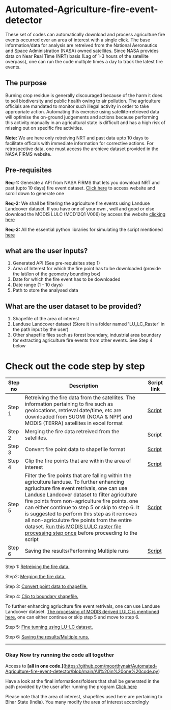 # Automated-Agriculture-fire-event-detector
These set of codes can automatically download and process agriculture fire events occurred over an area of interest with a single click. The base information/data for analysis are retreived from the National Aeronautics and Space Administration (NASA) owned satellites. Since NASA provides data on Near Real Time (NRT) basis (Lag of 1-3 hours of the satellite overpass), one can run the code multiple times a day to track the latest fire events. 

## The purpose
Burning crop residue is generally discouraged because of the harm it does to soil biodiversity and public health owing to air pollution. The agriculture officials are mandated to monitor such illegal activity in order to take appropriate action. Automating this exercise using satellite-retrieved data will optimise the on-ground judgements and actions because performing this activity manually in an agricultural state is difficult and has a high risk of missing out on specific fire activities.
 
**Note:** We are here only retreiving NRT and past data upto 10 days to facilitate officals with immediate information for corrective actions. For retrospective data, one must access the archieve dataset provided in the NASA FIRMS website.

## Pre-requisites
**Req-1:** Generate a API from NASA FIRMS that lets you download NRT and past (upto 10 days) fire event dataset. [Click here](https://firms.modaps.eosdis.nasa.gov/api/area/) to access website and scroll down to generate one

**Req-2:** We shall be filtering the agriculture fire events using Landuse Landcover dataset. If you have one of your own , well and good or else download the MODIS LULC (MCD12Q1 V006) by access the website [clicking here](https://lpdaac.usgs.gov/products/mcd12q1v006/)

**Req-3:** All the essential python libraries for simulating the script mentioned [here](https://github.com/moorthynair/Automated-Agriculture-fire-event-detector/blob/main/requirement.txt)

## what are the user inputs?
1. Generated API (See pre-requisites step 1)
2. Area of Interest for which the fire point has to be downloaded (provide the lat/lon of the geometry bounding box)
3. Date for which the fire event has to be downloaded
4. Date range (1 - 10 days)
5. Path to store the analysed data

## What are the user dataset to be provided?
1. Shapefile of the area of interest
2. Landuse Landcover dataset (Store it in a folder named 'LU_LC_Raster' in the path input by the user) 
3. Other shapefile files such as forest boundary, industrial area boundary for extracting agriculture fire events from other events. See Step 4 below 

# Check out the code step by step

| Step no | Description | Script link |
| ------- | ----------- | ----------- |
| Step 1  | Retreiving the fire data from the satellites. The information pertaining to fire such as geolocations, retrieval date/time, etc are downloaded from SUOMI (NOAA & NPP) and MODIS (TERRA) satellites in excel format |  [Script](https://github.com/moorthynair/Automated-Agriculture-fire-event-detector/blob/main/Step_1_Retreivng%20the%20fire%20data.py) |
| Step 2  | Merging the fire data retreived from the satellites. | [Script](https://github.com/moorthynair/Automated-Agriculture-fire-event-detector/blob/main/Step_2_merging%20of%20data.py) |
| Step 3  | Convert fire point data to shapefile format | [Script](https://github.com/moorthynair/Automated-Agriculture-fire-event-detector/blob/main/Step_3_Convert%20fire%20data%20point%20to%20shapefile.py)|
| Step 4  | Clip the fire points that are within the area of interest  | [Script](https://github.com/moorthynair/Automated-Agriculture-fire-event-detector/blob/main/Step_4_Clip%20to%20boundary.py)|
| Step 5  | Filter the fire points that are falling within the agriculture landuse. To further enhancing agriuclture fire event retrivals, one can use Landuse Landcover dataset to filter agriculture fire points from non-agriculture fire points.  one can either continue to step 5 or skip to step 6. It is suggested to perform this step as it removes all non-agriculutre fire points from the entire dataset. [Run this MODIS LULC raster file processing step once](https://github.com/moorthynair/Automated-Agriculture-fire-event-detector/blob/main/LU_LC%20Retreivals.py) before proceeding to the script | [Script](https://github.com/moorthynair/Automated-Agriculture-fire-event-detector/blob/main/Step_5_Fine%20tunning%20by%20assigning%20land%20class.py)|
| Step 6  | Saving the results/Performing Multiple runs | [Script](https://github.com/moorthynair/Automated-Agriculture-fire-event-detector/blob/main/Step_6_Save%20the%20results.py)|

Step 1: [Retreiving the fire data.](https://github.com/moorthynair/Automated-Agriculture-fire-event-detector/blob/main/Step_1_Retreivng%20the%20fire%20data.py) 

Step2: [Merging the fire data.](https://github.com/moorthynair/Automated-Agriculture-fire-event-detector/blob/main/Step_2_merging%20of%20data.py) 

Step 3: [Convert point data to shapefile.](https://github.com/moorthynair/Automated-Agriculture-fire-event-detector/blob/main/Step_3_Convert%20fire%20data%20point%20to%20shapefile.py) 

Step 4: [Clip to boundary shapefile.](https://github.com/moorthynair/Automated-Agriculture-fire-event-detector/blob/main/Step_4_Clip%20to%20boundary.py) 

To further enhancing agriuclture fire event retrivals, one can use Landuse Landcover dataset. [The processing of MODIS derived LULC is mentioned here.](https://github.com/moorthynair/Automated-Agriculture-fire-event-detector/blob/main/LU_LC%20Retreivals.py) one can either continue or skip step 5 and move to step 6. 

Step 5: [Fine tunning using LU-LC dataset.](https://github.com/moorthynair/Automated-Agriculture-fire-event-detector/blob/main/Step_5_Fine%20tunning%20by%20assigning%20land%20class.py)

Step 6: [Saving the results/Multiple runs.](https://github.com/moorthynair/Automated-Agriculture-fire-event-detector/blob/main/Step_6_Save%20the%20results.py)

------

### Okay Now try running the code all together 
Access to **[all in one code.]**(https://github.com/moorthynair/Automated-Agriculture-fire-event-detector/blob/main/All%20in%20one%20code.py)

Have a look at the final informations/folders that shall be generated in the path provided by the user after running the program [Click here](https://github.com/moorthynair/Automated-Agriculture-fire-event-detector/blob/main/Final%20Path.png)

Please note that the area of interest, shapefiles used here are pertaining to Bihar State (India). You many modify the area of interest accordingly
